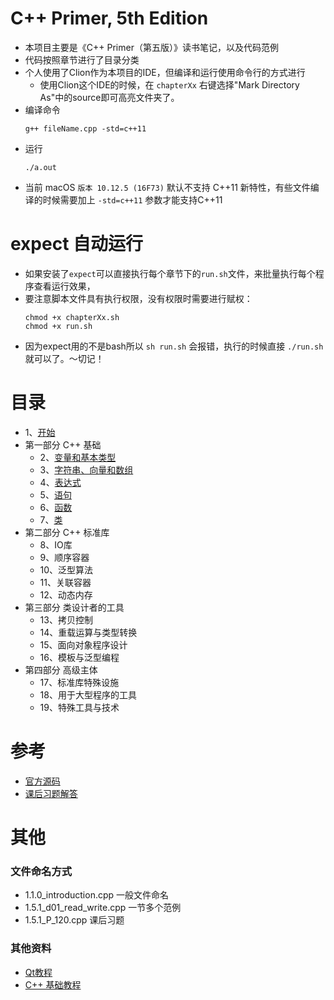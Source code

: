 # C++ Primer, 5th Edition

* 本项目主要是《C++ Primer（第五版）》读书笔记，以及代码范例
* 代码按照章节进行了目录分类
* 个人使用了Clion作为本项目的IDE，但编译和运行使用命令行的方式进行
    - 使用Clion这个IDE的时候，在 `chapterXx` 右键选择"Mark Directory As"中的source即可高亮文件夹了。
* 编译命令  
    ```
    g++ fileName.cpp -std=c++11
    ```
* 运行    
    ```
    ./a.out
    ```
* 当前 macOS `版本 10.12.5 (16F73)` 默认不支持 C++11 新特性，有些文件编译的时候需要加上 `-std=c++11` 参数才能支持C++11

# expect 自动运行

* 如果安装了`expect`可以直接执行每个章节下的`run.sh`文件，来批量执行每个程序查看运行效果，
* 要注意脚本文件具有执行权限，没有权限时需要进行赋权：
    ```
    chmod +x chapterXx.sh
    chmod +x run.sh
    ```
* 因为expect用的不是bash所以 `sh run.sh` 会报错，执行的时候直接 `./run.sh` 就可以了。～切记！

# 目录

* 1、[开始](https://github.com/NorthFacing/Cpp-Primer/tree/master/chapter01)
* 第一部分 C++ 基础
    - 2、[变量和基本类型](https://github.com/NorthFacing/Cpp-Primer/tree/master/chapter02)
    - 3、[字符串、向量和数组](https://github.com/NorthFacing/Cpp-Primer/tree/master/chapter03)
    - 4、[表达式](https://github.com/NorthFacing/Cpp-Primer/tree/master/chapter04)
    - 5、[语句](https://github.com/NorthFacing/Cpp-Primer/tree/master/chapter05)
    - 6、[函数](https://github.com/NorthFacing/Cpp-Primer/tree/master/chapter06)
    - 7、[类](https://github.com/NorthFacing/Cpp-Primer/tree/master/chapter07)
* 第二部分 C++ 标准库
    - 8、IO库
    - 9、顺序容器
    - 10、泛型算法
    - 11、关联容器
    - 12、动态内存
* 第三部分 类设计者的工具
    - 13、拷贝控制
    - 14、重载运算与类型转换
    - 15、面向对象程序设计
    - 16、模板与泛型编程
* 第四部分 高级主体
    - 17、标准库特殊设施
    - 18、用于大型程序的工具
    - 19、特殊工具与技术


# 参考

* [官方源码](http://www.informit.com/store/c-plus-plus-primer-9780321714114)
* [课后习题解答](https://github.com/Mooophy/Cpp-Primer)

# 其他

### 文件命名方式

* 1.1.0_introduction.cpp 一般文件命名
* 1.5.1_d01_read_write.cpp 一节多个范例
* 1.5.1_P_120.cpp 课后习题


### 其他资料

* [Qt教程](http://www.kuqin.com/qtdocument/tutorial.html)
* [C++ 基础教程](http://www.prglab.com/cms/)